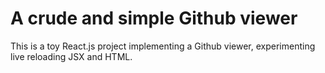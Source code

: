 A crude and simple Github viewer
================================

This is a toy React.js project implementing a Github viewer, experimenting live reloading JSX and HTML.


